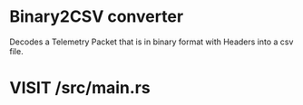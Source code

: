 # Binary2CSV converter

Decodes a Telemetry Packet that is in binary format with Headers into a csv file.

# VISIT /src/main.rs 




